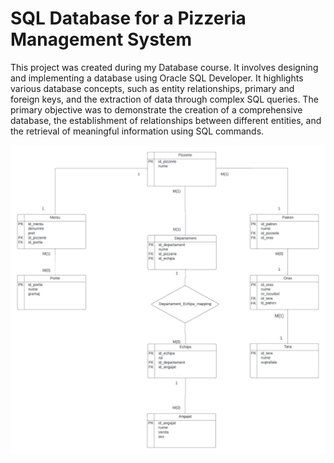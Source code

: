 # SQL Database for a Pizzeria Management System

This project was created during my Database course. It involves designing and implementing a database using Oracle SQL Developer. It highlights various database concepts, such as entity relationships, primary and foreign keys, and the extraction of data through complex SQL queries. The primary objective was to demonstrate the creation of a comprehensive database, the establishment of relationships between different entities, and the retrieval of meaningful information using SQL commands.

![db_schema](images/db_schema.jpg)
